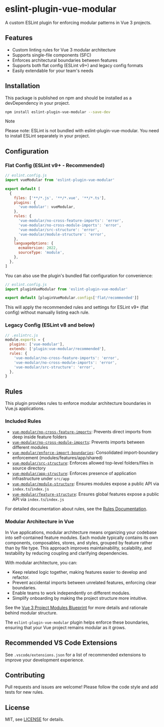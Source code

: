 # eslint-plugin-vue-modular

A custom ESLint plugin for enforcing modular patterns in Vue 3 projects.

## Features

- Custom linting rules for Vue 3 modular architecture
- Supports single-file components (SFC)
- Enforces architectural boundaries between features
- Supports both flat config (ESLint v9+) and legacy config formats
- Easily extendable for your team's needs

## Installation

This package is published on npm and should be installed as a devDependency in your project.

```bash
npm install eslint-plugin-vue-modular --save-dev
```

> [!NOTE]  
> Please note: ESLint is not bundled with eslint-plugin-vue-modular. You need to install ESLint separately in your project.

## Configuration

### Flat Config (ESLint v9+ - Recommended)

```js
// eslint.config.js
import vueModular from 'eslint-plugin-vue-modular'

export default [
  {
    files: ['**/*.js', '**/*.vue', '**/*.ts'],
    plugins: {
      'vue-modular': vueModular,
    },
    rules: {
      'vue-modular/no-cross-feature-imports': 'error',
      'vue-modular/no-cross-module-imports': 'error',
      'vue-modular/src-structure': 'error',
      'vue-modular/module-structure': 'error',
    },
    languageOptions: {
      ecmaVersion: 2022,
      sourceType: 'module',
    },
  },
]
```

You can also use the plugin's bundled flat configuration for convenience:

```js
// eslint.config.js
import pluginVueModular from 'eslint-plugin-vue-modular'

export default [pluginVueModular.configs['flat/recommended']]
```

This will apply the recommended rules and settings for ESLint v9+ (flat config) without manually listing each rule.

### Legacy Config (ESLint v8 and below)

```js
// .eslintrc.js
module.exports = {
  plugins: ['vue-modular'],
  extends: ['plugin:vue-modular/recommended'],
  rules: {
    'vue-modular/no-cross-feature-imports': 'error',
    'vue-modular/no-cross-module-imports': 'error',
    'vue-modular/src-structure': 'error',
  },
}
```

## Rules

This plugin provides rules to enforce modular architecture boundaries in Vue.js applications.

### Included Rules

- [`vue-modular/no-cross-feature-imports`](./docs/rules/no-cross-feature-imports.md): Prevents direct imports from deep inside feature folders
- [`vue-modular/no-cross-module-imports`](./docs/rules/no-cross-module-imports.md): Prevents imports between different modules
- [`vue-modular/enforce-import-boundaries`](./docs/rules/enforce-import-boundaries.md): Consolidated import-boundary enforcement (modules/features/app/shared)
- [`vue-modular/src-structure`](./docs/rules/src-structure.md): Enforces allowed top-level folders/files in source directory
- [`vue-modular/app-structure`](./docs/rules/app-structure.md): Enforces presence of application infrastructure under `src/app`
- [`vue-modular/module-structure`](./docs/rules/module-structure.md): Ensures modules expose a public API via `index.ts`/`index.js`
- [`vue-modular/feature-structure`](./docs/rules/feature-structure.md): Ensures global features expose a public API via `index.ts`/`index.js`

For detailed documentation about rules, see the [Rules Documentation](./docs/rules.md).

### Modular Architecture in Vue

In Vue applications, modular architecture means organizing your codebase into self-contained feature modules. Each module typically contains its own components, composables, stores, and styles, grouped by feature rather than by file type. This approach improves maintainability, scalability, and testability by reducing coupling and clarifying dependencies.

With modular architecture, you can:

- Keep related logic together, making features easier to develop and refactor.
- Prevent accidental imports between unrelated features, enforcing clear boundaries.
- Enable teams to work independently on different modules.
- Simplify onboarding by making the project structure more intuitive.

See the [Vue 3 Project Modules Blueprint](./docs/vue3-project-modules-blueprint.md) for more details and rationale behind modular structure.

The `eslint-plugin-vue-modular` plugin helps enforce these boundaries, ensuring that your Vue project remains modular as it grows.

## Recommended VS Code Extensions

See `.vscode/extensions.json` for a list of recommended extensions to
improve your development experience.

## Contributing

Pull requests and issues are welcome! Please follow the code style and add
tests for new rules.

## License

MIT, see [LICENSE](./LICENSE) for details.
